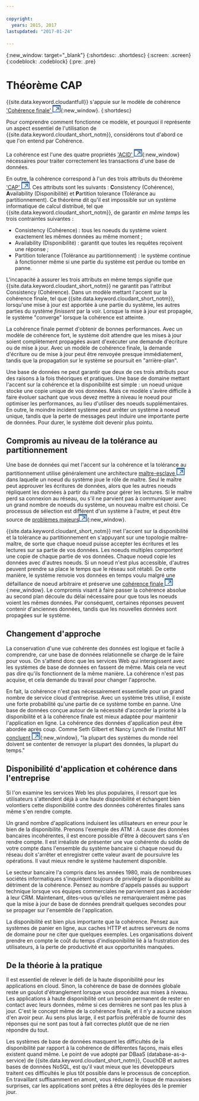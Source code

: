 ```yaml
---

copyright:
  years: 2015, 2017
lastupdated: "2017-01-24"

---
```


{:new_window: target="_blank"}
{:shortdesc: .shortdesc}
{:screen: .screen}
{:codeblock: .codeblock}
{:pre: .pre}

<!-- Acrolinx: 2017-01-24 -->

<div id="cap_theorem"></div>

<div id="consistency"></div>

# Théorème CAP

{{site.data.keyword.cloudantfull}} s'appuie sur le modèle de cohérence ['Cohérence finale' ![Icône de lien externe](../images/launch-glyph.svg "Icône de lien externe")](http://en.wikipedia.org/wiki/Eventual_consistency){:new_window}.
{:shortdesc}

Pour comprendre comment fonctionne ce modèle,
et pourquoi il représente un aspect essentiel de l'utilisation de {{site.data.keyword.cloudant_short_notm}},
considérons tout d'abord ce que l'on entend par Cohérence.

La cohérence est l'une des quatre propriétés ['ACID' ![Icône de lien externe](../images/launch-glyph.svg "Icône de lien externe")](https://en.wikipedia.org/wiki/ACID){:new_window} nécessaires pour traiter correctement les transactions d'une base de données.

En outre, la cohérence correspond à l'un des trois attributs du théorème
<a href="http://en.wikipedia.org/wiki/CAP_Theorem" target="_blank">'CAP' <img src="../images/launch-glyph.svg" alt="Icône de lien externe" title="Icône de lien externe"></a>.
Ces attributs sont les suivants : **C**onsistency (Cohérence),
**A**vailability (Disponibilité) et **P**artition tolerance (Tolérance au partitionnement).
Ce théorème dit qu'il est impossible sur un système informatique de calcul distribué, tel que {{site.data.keyword.cloudant_short_notm}}, de garantir _en même temps_ les trois contraintes suivantes :



-   Consistency (Cohérence) : tous les noeuds du système voient exactement les mêmes données au même moment ;
-   Availability (Disponibilité) : garantit que toutes les requêtes reçoivent une réponse ;
-   Partition tolerance (Tolérance au partitionnement) : le système continue à fonctionner même si une partie du système est perdue ou tombe en panne.

L'incapacité à assurer les trois attributs en même temps signifie que {{site.data.keyword.cloudant_short_notm}} ne garantit pas l'attribut Consistency (Cohérence).
Dans un modèle mettant l'accent sur la cohérence finale, tel que {{site.data.keyword.cloudant_short_notm}}, lorsqu'une mise à jour est apportée à une partie du système, les autres parties du système _finissent_ par la voir.
Lorsque la mise à jour est propagée, le système "converge" lorsque la cohérence est atteinte.

La cohérence finale permet d'obtenir de bonnes performances.
Avec un modèle de cohérence fort, le système doit attendre que les mises à jour soient complètement propagées avant d'exécuter une demande d'écriture ou de mise à jour.
Avec un modèle de cohérence finale, la demande d'écriture ou de mise à jour peut être renvoyée presque immédiatement, tandis que la propagation sur le système se poursuit en "arrière-plan".

Une base de données ne peut garantir que deux de ces trois attributs pour des raisons à la fois théoriques et pratiques.
Une base de domaine mettant l'accent sur la cohérence et la disponibilité est simple :
un noeud unique stocke une copie unique de vos données.
Mais ce modèle s'avère difficile à faire évoluer sachant que vous devez mettre à niveau le noeud pour optimiser les performances, au lieu d'utiliser des noeuds supplémentaires.
En outre, le moindre incident système peut arrêter un système à noeud unique, tandis que la perte de messages peut induire une importante perte de données.
Pour durer, le système doit devenir plus pointu.

## Compromis au niveau de la tolérance au partitionnement

Une base de données qui met l'accent sur la cohérence et la tolérance au partitionnement utilise généralement une architecture
<a href="http://en.wikipedia.org/wiki/Master/slave_(technology)" target="_blank">maître-esclave <img src="../images/launch-glyph.svg" alt="Icône de lien externe" title="Icône de lien externe"></a> dans laquelle un noeud du système joue le rôle de maître.
Seul le maître peut approuver les écritures de données, alors que les autres noeuds répliquent les données à partir du maître pour gérer les lectures.
Si le maître perd sa connexion au réseau, ou s'il ne parvient pas à communiquer avec un grand nombre de noeuds du système, un nouveau maître est choisi.
Ce processus de sélection est différent d'un système à l'autre, et peut être source de [problèmes majeurs![Icône de lien externe](../images/launch-glyph.svg "Icône de lien externe")](http://aphyr.com/posts/284-call-me-maybe-mongodb){:new_window}.

{{site.data.keyword.cloudant_short_notm}} met l'accent sur la disponibilité et la tolérance au partitionnement en s'appuyant sur une topologie maître-maître, de sorte que chaque noeud puisse accepter les écritures et les lectures sur sa partie de vos données.
Les noeuds multiples comportent une copie de chaque partie de vos données.
Chaque noeud copie les données avec d'autres noeuds.
Si un noeud n'est plus accessible, d'autres peuvent prendre sa place le temps que le réseau soit rétabli.
De cette manière, le système renvoie vos données en temps voulu malgré une défaillance de noeud arbitraire et préserve une [cohérence finale ![Icône de lien externe](../images/launch-glyph.svg "Icône de lien externe")](http://en.wikipedia.org/wiki/Eventual_consistency){:new_window}.
Le compromis visant à faire passer la cohérence absolue au second plan découle du délai nécessaire pour que tous les noeuds voient les mêmes données.
Par conséquent, certaines réponses peuvent contenir d'anciennes données, tandis que les nouvelles données sont propagées sur le système.

## Changement d'approche

La conservation d'une vue cohérente des données est logique et facile à comprendre, car une base de données relationnelle se charge de le faire pour vous.
On s'attend donc que les services Web qui interagissent avec les systèmes de base de données en fassent de même.
Mais cela ne veut pas dire qu'ils fonctionnent de la même manière.
La cohérence n'est pas acquise, et cela demande du travail pour changer l'approche.

En fait, la cohérence n'est pas nécessairement essentielle pour un grand nombre de service cloud d'entreprise.
Avec un système très utilisé, il existe une forte probabilité qu'une partie de ce système tombe en panne.
Une base de données conçue autour de la nécessité d'accorder la priorité à la disponibilité et à la cohérence finale est mieux adaptée pour maintenir l'application en ligne.
La cohérence des données d'application peut être abordée après coup.
Comme Seth Gilbert et Nancy Lynch de l'institut MIT [concluent ![Icône de lien externe](../images/launch-glyph.svg "Icône de lien externe")](http://www.glassbeam.com/sites/all/themes/glassbeam/images/blog/10.1.1.67.6951.pdf){:new_window},
"la plupart des systèmes du monde réel doivent se contenter de renvoyer la plupart des données, la plupart du temps."

## Disponibilité d'application et cohérence dans l'entreprise

Si l'on examine les services Web les plus populaires, il ressort que les utilisateurs s'attendent déjà à une haute disponibilité et échangent bien volontiers cette disponibilité contre des données cohérentes finales sans même s'en rendre compte.

Un grand nombre d'applications induisent les utilisateurs en erreur pour le bien de la disponibilité.
Prenons l'exemple des ATM :
A cause des données bancaires incohérentes, il est encore possible d'être à découvert sans s'en rendre compte.
Il est irréaliste de présenter une vue cohérente du solde de votre compte dans l'ensemble du système bancaire si chaque noeud du réseau doit s'arrêter et enregistrer cette valeur avant de poursuivre les opérations.
Il vaut mieux rendre le système hautement disponible.

Le secteur bancaire l'a compris dans les années 1980, mais de nombreuses sociétés informatiques s'inquiètent toujours de privilégier la disponibilité au détriment de la cohérence.
Pensez au nombre d'appels passés au support technique lorsque vos équipes commerciales ne parviennent pas à accéder à leur CRM.
Maintenant, dites-vous qu'elles ne remarqueraient même pas que la mise à jour de base de données prendrait quelques secondes pour se propager sur l'ensemble de l'application.

La disponibilité est bien plus importante que la cohérence.
Pensez aux systèmes de panier en ligne, aux caches HTTP et autres serveurs de noms de domaine pour ne citer que quelques exemples.
Les organisations doivent prendre en compte le coût du temps d'indisponibilité lié à la frustration des utilisateurs, à la perte de productivité et aux opportunités manquées.

## De la théorie à la pratique

Il est essentiel de relever le défi de la haute disponibilité pour les applications en cloud.
Sinon, la cohérence de base de données globale reste un goulot d'étranglement lorsque vous procédez aux mises à niveau.
Les applications à haute disponibilité ont un besoin permanent de rester en contact avec leurs données, même si ces dernières ne sont pas les plus à jour.
C'est le concept même de la cohérence finale, et il n'y a aucune raison d'en avoir peur.
Au sens plus large, il est parfois préférable de fournir des réponses qui ne sont pas tout à fait correctes plutôt que de ne rien répondre du tout.

Les systèmes de base de données masquent les difficultés de la disponibilité par rapport à la cohérence de différentes façons, mais elles existent quand même.
Le point de vue adopté par DBaaS (database-as-a-service) de {{site.data.keyword.cloudant_short_notm}}, CouchDB et autres bases de données NoSQL, est qu'il vaut mieux que les développeurs traitent ces difficultés le plus tôt possible dans le processus de conception.
En travaillant suffisamment en amont, vous réduisez le risque de mauvaises surprises, car les applications sont prêtes à être déployées dès le premier jour.
